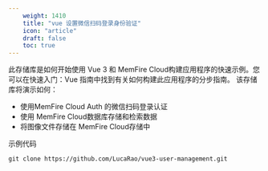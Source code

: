 ```yaml
---
    weight: 1410
    title: "vue 设置微信扫码登录身份验证"
    icon: "article"
    draft: false
    toc: true
---
```


此存储库是如何开始使用 Vue 3 和 MemFire Cloud构建应用程序的快速示例。您可以在快速入门：Vue 指南中找到有关如何构建此应用程序的分步指南。
该存储库将演示如何：
- 使用MemFire Cloud Auth 的微信扫码登录认证
- 使用 MemFire Cloud数据库存储和检索数据
- 将图像文件存储在 MemFire Cloud存储中

示例代码

```
git clone https://github.com/LucaRao/vue3-user-management.git
```
